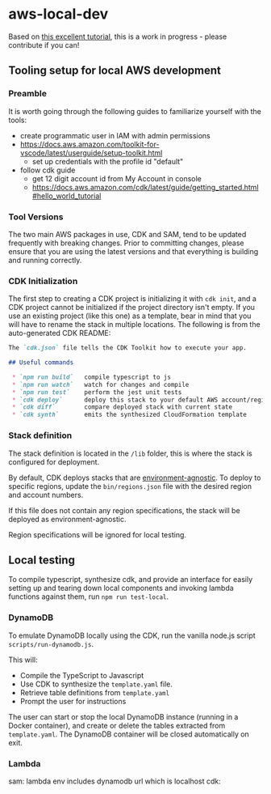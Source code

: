 # aws-local-dev

Based on [this excellent tutorial](https://sanderknape.com/2019/05/building-serverless-applications-aws-cdk/), this is a work in progress - please contribute if you can!

## Tooling setup for local AWS development

### Preamble

It is worth going through the following guides to familiarize yourself with the tools:

- create programmatic user in IAM with admin permissions
- https://docs.aws.amazon.com/toolkit-for-vscode/latest/userguide/setup-toolkit.html
  - set up credentials with the profile id "default"
- follow cdk guide
  - get 12 digit account id from My Account in console
  - https://docs.aws.amazon.com/cdk/latest/guide/getting_started.html#hello_world_tutorial

### Tool Versions

The two main AWS packages in use, CDK and SAM, tend to be updated frequently with breaking changes. Prior to committing changes, please ensure that you are using the latest versions and that everything is building and running correctly.

### CDK Initialization

The first step to creating a CDK project is initializing it with `cdk init`, and a CDK project cannot be initialized if the project directory isn't empty. If you use an existing project (like this one) as a template, bear in mind that you will have to rename the stack in multiple locations. The following is from the auto-generated CDK README:

```markdown
The `cdk.json` file tells the CDK Toolkit how to execute your app.

## Useful commands

 * `npm run build`   compile typescript to js
 * `npm run watch`   watch for changes and compile
 * `npm run test`    perform the jest unit tests
 * `cdk deploy`      deploy this stack to your default AWS account/region
 * `cdk diff`        compare deployed stack with current state
 * `cdk synth`       emits the synthesized CloudFormation template
```

### Stack definition

The stack definition is located in the `/lib` folder, this is where the stack is configured for deployment.

By default, CDK deploys stacks that are [environment-agnostic](https://docs.aws.amazon.com/cdk/latest/guide/environments.html). To deploy to specific regions, update the `bin/regions.json` file with the desired region and account numbers.

If this file does not contain any region specifications, the stack will be deployed as environment-agnostic.

Region specifications will be ignored for local testing.

## Local testing

To compile typescript, synthesize cdk, and provide an interface for easily setting up and tearing down local components and invoking lambda functions against them, run `npm run test-local`.

### DynamoDB

To emulate DynamoDB locally using the CDK, run the vanilla node.js script `scripts/run-dynamodb.js`.

This will:

- Compile the TypeScript to Javascript
- Use CDK to synthesize the `template.yaml` file.
- Retrieve table definitions from `template.yaml`
- Prompt the user for instructions

The user can start or stop the local DynamoDB instance (running in a Docker container),
and create or delete the tables extracted from `template.yaml`. The DynamoDB container
will be closed automatically on exit.

### Lambda

sam: lambda env includes dynamodb url which is localhost
cdk:
